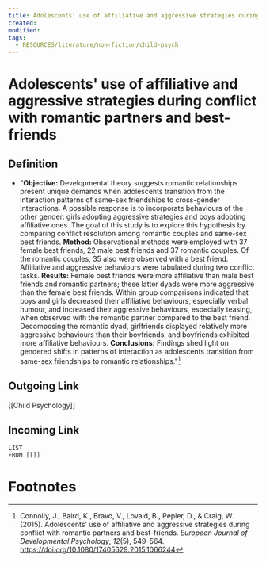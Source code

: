 ```yaml
---
title: Adolescents' use of affiliative and aggressive strategies during conflict with romantic partners and best-friends
created: 
modified: 
tags:
  - RESOURCES/literature/non-fiction/child-psych
---
```

# Adolescents' use of affiliative and aggressive strategies during conflict with romantic partners and best-friends
## Definition
- "**Objective:** Developmental theory suggests romantic relationships present unique demands when adolescents transition from the interaction patterns of same-sex friendships to cross-gender interactions. A possible response is to incorporate behaviours of the other gender: girls adopting aggressive strategies and boys adopting affiliative ones. The goal of this study is to explore this hypothesis by comparing conflict resolution among romantic couples and same-sex best friends. **Method:** Observational methods were employed with 37 female best friends, 22 male best friends and 37 romantic couples. Of the romantic couples, 35 also were observed with a best friend. Affiliative and aggressive behaviours were tabulated during two conflict tasks. **Results:** Female best friends were more affiliative than male best friends and romantic partners; these latter dyads were more aggressive than the female best friends. Within group comparisons indicated that boys and girls decreased their affiliative behaviours, especially verbal humour, and increased their aggressive behaviours, especially teasing, when observed with the romantic partner compared to the best friend. Decomposing the romantic dyad, girlfriends displayed relatively more aggressive behaviours than their boyfriends, and boyfriends exhibited more affiliative behaviours. **Conclusions:** Findings shed light on gendered shifts in patterns of interaction as adolescents transition from same-sex friendships to romantic relationships."[^1]
## Outgoing Link
[[Child Psychology]]
## Incoming Link
```dataview
LIST
FROM [[]]
```
# Footnotes
[^1]: Connolly, J., Baird, K., Bravo, V., Lovald, B., Pepler, D., & Craig, W. (2015). Adolescents’ use of affiliative and aggressive strategies during conflict with romantic partners and best-friends. _European Journal of Developmental Psychology_, _12_(5), 549–564. https://doi.org/10.1080/17405629.2015.1066244